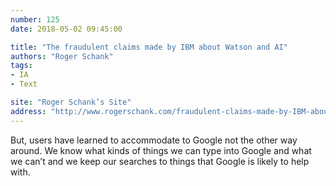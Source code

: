 ```yaml
---
number: 125
date: 2018-05-02 09:45:00

title: "The fraudulent claims made by IBM about Watson and AI"
authors: "Roger Schank"
tags:
- IA
- Text

site: "Roger Schank’s Site"
address: "http://www.rogerschank.com/fraudulent-claims-made-by-IBM-about-Watson-and-AI"
---
```


But, users have learned to accommodate to Google not the other way around. We know what kinds of things we can type into Google and what we can’t and we keep our searches to things that Google is likely to help with.
